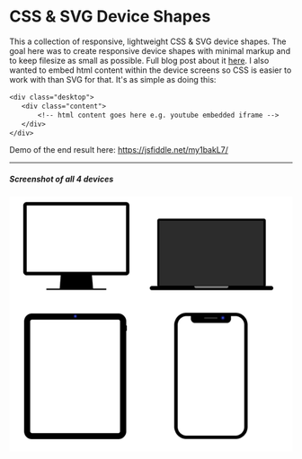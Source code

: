 # CSS & SVG Device Shapes
This a collection of responsive, lightweight CSS & SVG device shapes. The goal here was to create responsive device shapes with minimal markup and to keep filesize as small as possible. Full blog post about it [here](https://seanmacentee.com/ridiculously-lightweight-responsive-css-svg-device-shapes/).
I also wanted to embed html content within the device screens so CSS is easier to work with than SVG for that. It's as simple as doing this:

```
<div class="desktop">
   <div class="content">
       <!-- html content goes here e.g. youtube embedded iframe -->
   </div>
</div>
```

Demo of the end result here: https://jsfiddle.net/my1bakL7/

---

##### Screenshot of all 4 devices

![CSS & SVG Device Shapes](css-devices.png)
